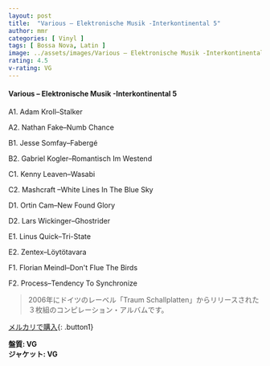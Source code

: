 ```yaml
---
layout: post
title:  "Various – Elektronische Musik -Interkontinental 5"
author: mmr
categories: [ Vinyl ]
tags: [ Bossa Nova, Latin ]
image: ../assets/images/Various – Elektronische Musik -Interkontinental 5.jpg
rating: 4.5
v-rating: VG
---
```


#### Various – Elektronische Musik -Interkontinental 5

A1. Adam Kroll–Stalker

A2. Nathan Fake–Numb Chance

B1. Jesse Somfay–Fabergé

B2. Gabriel Kogler–Romantisch Im Westend

C1. Kenny Leaven–Wasabi

C2. Mashcraft –White Lines In The Blue Sky

D1. Ortin Cam–New Found Glory

D2. Lars Wickinger–Ghostrider

E1. Linus Quick–Tri-State

E2. Zentex–Löytötavara

F1. Florian Meindl–Don't Flue The Birds

F2. Process–Tendency To Synchronize

> 2006年にドイツのレーベル「Traum Schallplatten」からリリースされた３枚組のコンピレーション・アルバムです。

[メルカリで購入](https://jp.mercari.com/item/m26372156759){: .button1}

<div class="mt-4 mb-4 d-flex align-items-center">
<strong class="mr-1">盤質: VG</strong>
</div>
<div class="mt-4 mb-4 d-flex align-items-center">
<strong class="mr-1">ジャケット: VG</strong>
</div>
